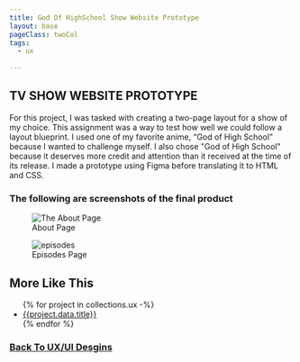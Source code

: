 ```yaml
---
title: God Of HighSchool Show Website Prototype
layout: base
pageClass: twoCol
tags:
  - ux
  
---
```

<section class="project-description">
<h1>
TV SHOW WEBSITE PROTOTYPE
</h1>
<p>
For this project, I was tasked with creating a two-page layout for a show of my choice. This assignment was a way to test how well we could follow a layout blueprint. I used one of my favorite anime, “God of High School” because I wanted to challenge myself. I also chose "God of High School" because it deserves more credit and attention than it received at the time of its release. I made a prototype using Figma before translating it to HTML and CSS. 
</p>
</section>
<section class="project-img">
<h3>The following are screenshots of the final product</h3>
<figure>
  <img src="/images/gohs about.jpg" alt="The About Page">
    <figcaption>About Page</figcaption>
  </img>
</figure>
<figure>
  <img src="/images/gohs episodes.jpg" alt="episodes">
    <figcaption>Episodes Page</figcaption>
  </img>
</figure>

</section>
<section class="related-projects">
  <h2>More Like This</h2>
<ul>
{% for project in collections.ux -%}
<li><a href="{{project.url}}">{{project.data.title}}</a></li>
{% endfor %}
</ul>
</section>
<div class="back-button">
  <h3><a href="/ux-ui">Back To UX/UI Desgins</a></h3>
</div>